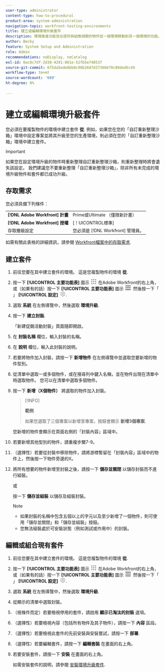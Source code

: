 ```yaml
---
user-type: administrator
content-type: how-to-procedural
product-area: system-administration
navigation-topic: workfront-testing-environments
title: 建立或編輯環境升級套件
description: 環境推進功能旨在提供與組態相關的物件從一個環境移動到另一個環境的功能。 瞭解如何建立環境升級套件，以便安裝在其他環境中。
author: Becky
feature: System Setup and Administration
role: Admin
recommendations: noDisplay, noCatalog
exl-id: 0ac8c7df-2d38-4291-861e-52fb5e748537
source-git-commit: 6f5da5ede6bb8c98b26d7d37366670c89ded6c49
workflow-type: tm+mt
source-wordcount: '669'
ht-degree: 0%

---
```


# 建立或編輯環境升級套件

您必須在要複製物件的環境中建立套件 **從**. 例如，如果您在您的「自訂重新整理沙箱」環境中設定專案並將其升級至您的生產環境，則必須在您的「自訂重新整理沙箱」環境中建立套件。

>[!IMPORTANT]
>
>如果您在設定環境升級的物件時重新整理自訂重新整理沙箱，則重新整理時將會遺失該設定。 我們建議您不要重新整理「自訂重新整理沙箱」，除非所有未完成的環境升級物件和套件都已成功升級。

## 存取需求

您必須具備下列條件：

<table>
  <tr>
   <td><strong>[!DNL Adobe Workfront] 計畫</strong>
   </td>
   <td> Prime或Ultimate （僅限新計畫）
   </td>
  </tr>
  <tr>
   <td><strong>[!DNL Adobe Workfront] 授權</strong>
   </td>
   <td> [！UICONTROL標準]
   </td>
  </tr>
   <tr>
   <td>存取層級設定
   </td>
   <td>您必須是 [!DNL Workfront] 管理員。
   </td>
  </tr>
</table>

如需有關此表格的詳細資訊，請參閱 [Workfront檔案中的存取需求](/help/quicksilver/administration-and-setup/add-users/access-levels-and-object-permissions/access-level-requirements-in-documentation.md).

## 建立套件

1. 前往您要在其中建立套件的環境。 這是您複製物件的環境 **從**.
1. 按一下 **[!UICONTROL 主要功能表]** 圖示 ![主要功能表](/help/_includes/assets/main-menu-icon.png) 在Adobe Workfront的右上角，或（如果有的話）按一下 **[!UICONTROL 主要功能表]** 圖示 ![主要功能表](/help/_includes/assets/main-menu-icon-left-nav.png) 然後按一下「 」 **[!UICONTROL 設定]** ![「設定」圖示](/help/_includes/assets/gear-icon-setup.png).
1. 選取 **系統** 在左側導覽中，然後選取 **環境升級**.
1. 按一下 **建立封裝**.

   「新建促銷活動封裝」頁面隨即開啟。

1. 在 **封裝名稱** 欄位，輸入封裝的名稱。
1. 在 **說明** 欄位，輸入此封裝的說明。
1. 若要將物件加入封裝，請按一下 **新增物件** 在左側導覽中並選取您要新增的物件型別。
1. 從清單中選取一或多個物件，或在搜尋列中鍵入名稱，並在物件出現在清單中時選取物件。 您可以在清單中選取多個物件。
1. 按一下 **新增（X個物件）** 將選取的物件加入封裝。

   >[!INFO]
   >
   >**範例**
   >
   >如果您選取了三個專案以新增至專案，按鈕會顯示 **新增3個專案**.

   您新增的物件會顯示在頁面右側的「封裝內容」區域中。

1. 若要新增其他型別的物件，請重複步驟7-9。
1. （選擇性）若要從封裝中移除物件，請將游標暫留在「封裝內容」區域中的物件上，然後按一下物件旁邊的X。
1. 將所有想要的物件新增至封裝之後，請按一下 **儲存並關閉** 以儲存封裝而不進行組裝。

   或

   按一下 **儲存並組裝** 以儲存及組裝封裝。

   >[!NOTE]
   >
   >* 如果封裝的名稱中包含五個以上的字元以及至少新增了一個物件，則可使用「儲存並關閉」和「儲存並組裝」按鈕。
   >* 您無法組裝處於可安裝狀態（例如測試或作用中）的封裝。

## 編輯或組合現有套件

1. 前往您要在其中建立套件的環境。 這是您複製物件的環境 **從**.
1. 按一下 **[!UICONTROL 主要功能表]** 圖示 ![主要功能表](/help/_includes/assets/main-menu-icon.png) 在Adobe Workfront的右上角，或（如果有的話）按一下 **[!UICONTROL 主要功能表]** 圖示 ![主要功能表](/help/_includes/assets/main-menu-icon-left-nav.png) 然後按一下「 」 **[!UICONTROL 設定]** ![「設定」圖示](/help/_includes/assets/gear-icon-setup.png).
1. 選取 **系統** 在左側導覽中，然後選取 **環境升級**.
1. 從顯示的清單中選取封裝。
1. （視條件而定）若要檢視停用的套件，請啟用 **顯示已淘汰的封裝** 選項。
1. （選擇性）若要檢視內容（包括所有物件及其子物件），請按一下 **內容** 區段。
1. （選擇性）若要檢視此套件的先前安裝與安裝嘗試，請按一下 **部署**.
1. （選擇性）若要編輯套件，請按一下 **編輯套裝** 在畫面的右上角。
1. 若要安裝套件，請按一下 **安裝** 在畫面的右上角。

   如需安裝套件的說明，請參閱 [安裝環境升級套件](/help/quicksilver/administration-and-setup/set-up-workfront/workfront-testing-environments/environment-promotion-install-package.md).

